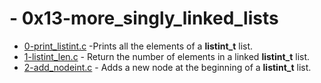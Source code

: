 # - 0x13-more_singly_linked_lists

- [0-print_listint.c](https://github.com/CharlesMariga/alx-low_level_programming/blob/main/0x13-more_singly_linked_lists/0-print_listint.c) -Prints all the elements of a **listint_t** list.
- [1-listint_len.c](https://github.com/CharlesMariga/alx-low_level_programming/blob/main/0x13-more_singly_linked_lists/1-listint_len.c) - Return the number of elements in a linked **listint_t** list.
- [2-add_nodeint.c]() - Adds a new node at the beginning of a **listint_t** list.
